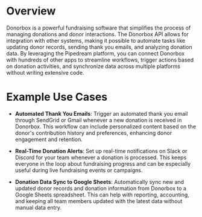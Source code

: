 # Overview

Donorbox is a powerful fundraising software that simplifies the process of managing donations and donor interactions. The Donorbox API allows for integration with other systems, making it possible to automate tasks like updating donor records, sending thank you emails, and analyzing donation data. By leveraging the Pipedream platform, you can connect Donorbox with hundreds of other apps to streamline workflows, trigger actions based on donation activities, and synchronize data across multiple platforms without writing extensive code.

# Example Use Cases

- **Automated Thank You Emails**: Trigger an automated thank you email through SendGrid or Gmail whenever a new donation is received in Donorbox. This workflow can include personalized content based on the donor's contribution history and preferences, enhancing donor engagement and retention.

- **Real-Time Donation Alerts**: Set up real-time notifications on Slack or Discord for your team whenever a donation is processed. This keeps everyone in the loop about fundraising progress and can be especially useful during live fundraising events or campaigns.

- **Donation Data Sync to Google Sheets**: Automatically sync new and updated donor records and donation information from Donorbox to a Google Sheets spreadsheet. This can help with reporting, accounting, and keeping all team members updated with the latest data without manual data entry.
